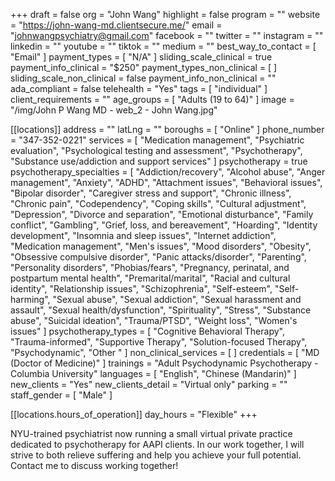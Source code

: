 +++
draft = false
org = "John Wang"
highlight = false
program = ""
website = "https://john-wang-md.clientsecure.me/"
email = "johnwangpsychiatry@gmail.com"
facebook = ""
twitter = ""
instagram = ""
linkedin = ""
youtube = ""
tiktok = ""
medium = ""
best_way_to_contact = [ "Email" ]
payment_types = [ "N/A" ]
sliding_scale_clinical = true
payment_info_clinical = "$250"
payment_types_non_clinical = [ ]
sliding_scale_non_clinical = false
payment_info_non_clinical = ""
ada_compliant = false
telehealth = "Yes"
tags = [ "individual" ]
client_requirements = ""
age_groups = [ "Adults (19 to 64)" ]
image = "/img/John P Wang MD - web_2 - John Wang.jpg"

[[locations]]
address = ""
latLng = ""
boroughs = [ "Online" ]
phone_number = "347-352-0221"
services = [
  "Medication management",
  "Psychiatric evaluation",
  "Psychological testing and assessment",
  "Psychotherapy",
  "Substance use/addiction and support services"
]
psychotherapy = true
psychotherapy_specialties = [
  "Addiction/recovery",
  "Alcohol abuse",
  "Anger management",
  "Anxiety",
  "ADHD",
  "Attachment issues",
  "Behavioral issues",
  "Bipolar disorder",
  "Caregiver stress and support",
  "Chronic illness",
  "Chronic pain",
  "Codependency",
  "Coping skills",
  "Cultural adjustment",
  "Depression",
  "Divorce and separation",
  "Emotional disturbance",
  "Family conflict",
  "Gambling",
  "Grief, loss, and bereavement",
  "Hoarding",
  "Identity development",
  "Insomnia and sleep issues",
  "Internet addiction",
  "Medication management",
  "Men's issues",
  "Mood disorders",
  "Obesity",
  "Obsessive compulsive disorder",
  "Panic attacks/disorder",
  "Parenting",
  "Personality disorders",
  "Phobias/fears",
  "Pregnancy, perinatal, and postpartum mental health",
  "Premarital/marital",
  "Racial and cultural identity",
  "Relationship issues",
  "Schizophrenia",
  "Self-esteem",
  "Self-harming",
  "Sexual abuse",
  "Sexual addiction",
  "Sexual harassment and assault",
  "Sexual health/dysfunction",
  "Spirituality",
  "Stress",
  "Substance abuse",
  "Suicidal ideation",
  "Trauma/PTSD",
  "Weight loss",
  "Women's issues"
]
psychotherapy_types = [
  "Cognitive Behavioral Therapy",
  "Trauma-informed",
  "Supportive Therapy",
  "Solution-focused Therapy",
  "Psychodynamic",
  "Other "
]
non_clinical_services = [ ]
credentials = [ "MD (Doctor of Medicine)" ]
trainings = "Adult Psychodynamic Psychotherapy - Columbia University"
languages = [ "English", "Chinese (Mandarin)" ]
new_clients = "Yes"
new_clients_detail = "Virtual only"
parking = ""
staff_gender = [ "Male" ]

  [[locations.hours_of_operation]]
  day_hours = "Flexible"
+++

NYU-trained psychiatrist now running a small virtual private practice dedicated to psychotherapy for AAPI clients. In our work together, I will strive to both relieve suffering and help you achieve your full potential. Contact me to discuss working together!
